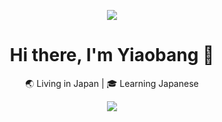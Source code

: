 <p align="center">
  <img src="https://capsule-render.vercel.app/api?type=shark&color=gradient&text=Yiaobang's%20Code%20Zone&fontAlign=50&fontSize=40&animation=twinkling&desc=Powered%20by%20Kotlin%20and%20Caffeine&descSize=16&descAlign=50" />
</p>
<h1 align="center">Hi there, I'm Yiaobang 👋</h1>
<p align="center">
  🌏 Living in Japan | 🎓 Learning Japanese 
</p>

<p align="center">
  <img src="https://github-readme-stats.vercel.app/api/top-langs/?username=yiaobang&layout=compact&langs_count=6&theme=radical&cache_seconds=60" />
</p>


